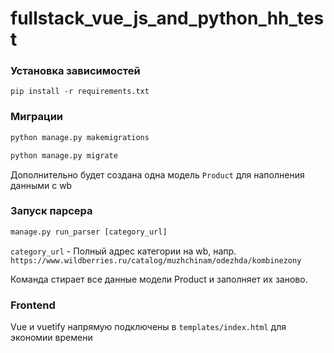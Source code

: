 # fullstack_vue_js_and_python_hh_test


### Установка зависимостей
```
pip install -r requirements.txt
```

### Миграции
```python
python manage.py makemigrations
```
```python
python manage.py migrate
```
Дополнительно будет создана одна модель `Product` для наполнения данными с wb

### Запуск парсера
```python
manage.py run_parser [category_url]
```
`category_url` - Полный адрес категории на wb, напр. `https://www.wildberries.ru/catalog/muzhchinam/odezhda/kombinezony` 

Команда стирает все данные модели Product и заполняет их заново.

### Frontend
Vue и vuetify напрямую подключены в `templates/index.html` для экономии времени  